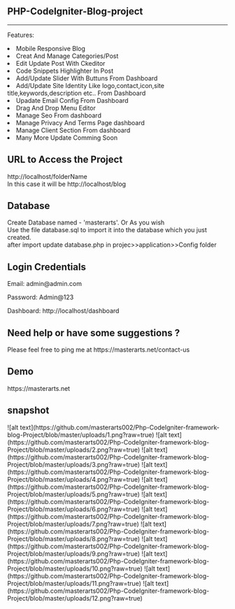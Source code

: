 <h2>PHP-CodeIgniter-Blog-project</h2><hr>
<p>Features:</p>
<li>Mobile Responsive Blog</li>
<li>Creat And Manage Categories/Post</li>
<li>Edit Update Post With Ckeditor</li>
<li>Code Snippets Highlighter In Post</li>
<li>Add/Update Slider With Buttuns From Dashboard</li>
<li>Add/Update Site Identity Like logo,contact,icon,site title,keywords,description etc.. From Dashboard</li>
<li>Upadate Email Config From Dashboard</li>
<li>Drag And Drop Menu Editor</li>
<li>Manage Seo From dashboard</li>
<li>Manage Privacy And Terms Page dashboard</li>
<li>Manage Client Section From dashboard</li>
<li>Many More Update Comming Soon</li>
<h2>URL to Access the Project</h2>
<p>http://localhost/folderName <br>
In this case it will be http://localhost/blog</p>
<h2>Database</h2>
<p>Create Database named - 'masterarts'. Or As you wish <br>
    Use the file database.sql to import it into the database which you just created. <br>
    after import update database.php in projec>>application>>Config folder
</p>
<h2>Login Credentials</h2>
<p> Email: admin@admin.com</p>
<p> Password: Admin@123</p>
<p> Dashboard: http://localhost/dashboard</p>
<h2>Need help or have some suggestions ?</h2>
<p>Please feel free to ping me at https://masterarts.net/contact-us</p>
<h2>Demo</h2>
<p>https://masterarts.net</p>
<h2>snapshot</h2>
![alt text](https://github.com/masterarts002/Php-CodeIgniter-framework-blog-Project/blob/master/uploads/1.png?raw=true)
![alt text](https://github.com/masterarts002/Php-CodeIgniter-framework-blog-Project/blob/master/uploads/2.png?raw=true)
![alt text](https://github.com/masterarts002/Php-CodeIgniter-framework-blog-Project/blob/master/uploads/3.png?raw=true)
![alt text](https://github.com/masterarts002/Php-CodeIgniter-framework-blog-Project/blob/master/uploads/4.png?raw=true)
![alt text](https://github.com/masterarts002/Php-CodeIgniter-framework-blog-Project/blob/master/uploads/5.png?raw=true)
![alt text](https://github.com/masterarts002/Php-CodeIgniter-framework-blog-Project/blob/master/uploads/6.png?raw=true)
![alt text](https://github.com/masterarts002/Php-CodeIgniter-framework-blog-Project/blob/master/uploads/7.png?raw=true)
![alt text](https://github.com/masterarts002/Php-CodeIgniter-framework-blog-Project/blob/master/uploads/8.png?raw=true)
![alt text](https://github.com/masterarts002/Php-CodeIgniter-framework-blog-Project/blob/master/uploads/9.png?raw=true)
![alt text](https://github.com/masterarts002/Php-CodeIgniter-framework-blog-Project/blob/master/uploads/10.png?raw=true)
![alt text](https://github.com/masterarts002/Php-CodeIgniter-framework-blog-Project/blob/master/uploads/11.png?raw=true)
![alt text](https://github.com/masterarts002/Php-CodeIgniter-framework-blog-Project/blob/master/uploads/12.png?raw=true)
